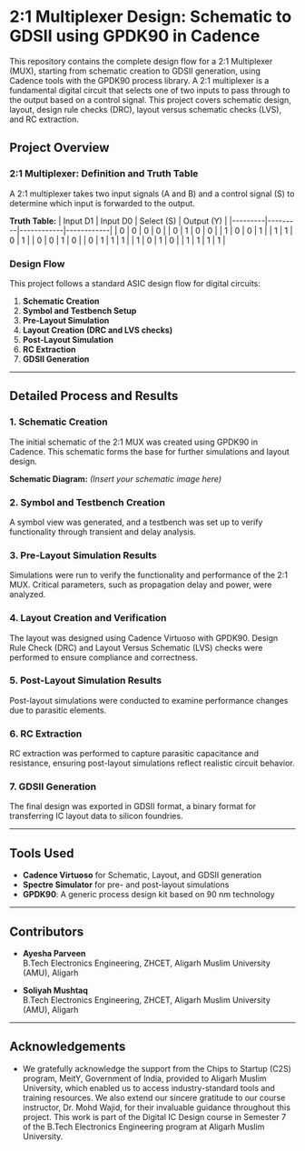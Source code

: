 # 2:1 Multiplexer Design: Schematic to GDSII using GPDK90 in Cadence

This repository contains the complete design flow for a 2:1 Multiplexer (MUX), starting from schematic creation to GDSII generation, using Cadence tools with the GPDK90 process library. A 2:1 multiplexer is a fundamental digital circuit that selects one of two inputs to pass through to the output based on a control signal. This project covers schematic design, layout, design rule checks (DRC), layout versus schematic checks (LVS), and RC extraction.

## Project Overview

### 2:1 Multiplexer: Definition and Truth Table
A 2:1 multiplexer takes two input signals (A and B) and a control signal (S) to determine which input is forwarded to the output.

**Truth Table:**
| Input D1 | Input D0 | Select (S) | Output (Y) |
|---------|---------|------------|------------|
|    0    |    0    |     0      |     0      |
|    0    |    1    |     0      |     0      |
|    1    |    0    |     0      |     1      |
|    1    |    1    |     0      |     1      |
|    0    |    0    |     1      |     0      |
|    0    |    1    |     1      |     1      |
|    1    |    0    |     1      |     0      |
|    1    |    1    |     1      |     1      |

### Design Flow
This project follows a standard ASIC design flow for digital circuits:
1. **Schematic Creation**
2. **Symbol and Testbench Setup**
3. **Pre-Layout Simulation**
4. **Layout Creation (DRC and LVS checks)**
5. **Post-Layout Simulation**
6. **RC Extraction**
7. **GDSII Generation**

---

## Detailed Process and Results

### 1. Schematic Creation
The initial schematic of the 2:1 MUX was created using GPDK90 in Cadence. This schematic forms the base for further simulations and layout design.

**Schematic Diagram:**
_(Insert your schematic image here)_

### 2. Symbol and Testbench Creation
A symbol view was generated, and a testbench was set up to verify functionality through transient and delay analysis.

### 3. Pre-Layout Simulation Results
Simulations were run to verify the functionality and performance of the 2:1 MUX. Critical parameters, such as propagation delay and power, were analyzed.

### 4. Layout Creation and Verification
The layout was designed using Cadence Virtuoso with GPDK90. Design Rule Check (DRC) and Layout Versus Schematic (LVS) checks were performed to ensure compliance and correctness.

### 5. Post-Layout Simulation Results
Post-layout simulations were conducted to examine performance changes due to parasitic elements.

### 6. RC Extraction
RC extraction was performed to capture parasitic capacitance and resistance, ensuring post-layout simulations reflect realistic circuit behavior.

### 7. GDSII Generation
The final design was exported in GDSII format, a binary format for transferring IC layout data to silicon foundries.

---

## Tools Used
- **Cadence Virtuoso** for Schematic, Layout, and GDSII generation
- **Spectre Simulator** for pre- and post-layout simulations
- **GPDK90**: A generic process design kit based on 90 nm technology

---

## Contributors
- **Ayesha Parveen**  
  B.Tech Electronics Engineering, ZHCET, Aligarh Muslim University (AMU), Aligarh

- **Soliyah Mushtaq**  
  B.Tech Electronics Engineering, ZHCET, Aligarh Muslim University (AMU), Aligarh

---

## Acknowledgements
- We gratefully acknowledge the support from the Chips to Startup (C2S) program, MeitY, Government of India, provided to Aligarh Muslim University, which enabled us to access industry-standard tools and training resources. We also extend our sincere gratitude to our course instructor, Dr. Mohd Wajid, for their invaluable guidance throughout this project. This work is part of the Digital IC Design course in Semester 7 of the B.Tech Electronics Engineering program at Aligarh Muslim University.
